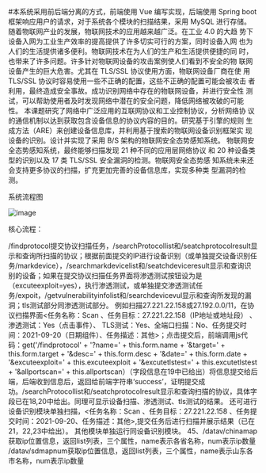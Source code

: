 #本系统采用前后端分离的方式，前端使用 Vue 编写实现，后端使用 Spring boot框架响应用户的请求，对于系统各个模块的扫描结果，采用 MySQL 进行存储。 
随着物联网产业的发展，物联网技术的应用越来越广泛。在工业 4.0 的大趋
势下设备入网为工业生产效率的提高提供了许多切实可行的方案，同时设备入网
也为人们的生活提供诸多便利。物联网技术在为人们的生产和生活提供便捷的同
时，也带来了许多问题。许多针对物联网设备的攻击案例使人们看到不安全的物
联网设备产生的巨大危害。尤其在 TLS/SSL 协议使用方面，物联网设备厂商在使
用 TLS/SSL 协议时容易使用一些不正确的配置，这些不正确的配置可能会被攻击
者利用，最终造成安全事故。成功识别网络中存在的物联网设备，并进行安全性
测试，可以帮助使用者及时发现网络中潜在的安全问题，降低网络被攻破的可能
性。
本课题研究了网络中广泛应用的互联网协议和工业控制协议，分析网络协
议的通信机制以达到获取包含设备信息的协议内容的目的。研究基于引擎的规则
生成方法（ARE）来创建设备信息库，并利用基于搜索的物联网设备识别框架实
现设备的识别。设计并实现了采用 B/S 架构的物联网安全态势感知系统。
物联网安全态势感知系统，最终能够扫描发现 21 种不同的应用层网络协议
和 20 种设备类型的识别以及 17 类 TLS/SSL 安全漏洞的检测。物联网安全态势感
知系统未来还会支持更多协议的扫描，扩充更加完善的设备信息库，实现多种类
型漏洞的检测。

系统流程图

![image](https://user-images.githubusercontent.com/61414475/200316265-b2eb1d85-656e-42a8-9307-e4ad6a4cb6f6.png)

核心流程：

/findprotocol提交协议扫描任务，/searchProtocollist和/seatchprotocolresult显示和查询所扫描的协议；根据前面提交的IP进行设备识别（或单独提交设备识别任务/markdevice），/searchmarkdevicelist和/seatchdeviceresult显示和查询识别的设备；如果在提交协议扫描任务界面将渗透测试按钮设为是（excuteexploit=yes），执行渗透测试，或单独提交渗透测试任务/expoit，/getvulnerabilityinfolist和/searchdevicevul显示和查询所发现的漏洞；tls测试部分同渗透测试部分。
例如扫描27.221.22.158或27.192.0.0/11，在协议扫描界面<任务名称：Scan 、任务目标：27.221.22.158（IP地址或地址段） 、渗透测试：Yes（点击事件）、 TLS测试：Yes、全端口扫描：No、任务提交时间：2021-09-20（日期组件）、任务描述：其他>；点击提交后，前端调用js代码：get('/findprotocol' + '?name=' + this.form.name + '&target=' + this.form.target + '&desc=' + this.form.desc + '&date=' + this.form.date + '&excuteexploit=' + this.excuteexploit + '&excutetlstest=' + this.excutetlstest + '&allportscan=' + this.allportscan）（字段信息在19中已给出）将信息提交给后端，后端收到信息后，返回给前端字符串‘success’，证明提交成功。/searchProtocollist和/seatchprotocolresult显示和查询扫描的协议，具体字段已在18,20中给出。同理可显示设备扫描、渗透测试、tls测试的结果。
还可进行设备识别模块单独扫描，<任务名称：Scan 、任务目标：27.221.22.158 、任务提交时间：2021-09-20、任务描述：其他>,提交任务后进行扫描并展示结果（已在21，22,23中给出）。
其他模块单独运行同设备识别模块。
45、/datav/chinamap 获取ip位置信息，返回list列表，三个属性，name表示各省名称，num表示ip数量
/datav/sdmapnum获取ip位置信息，返回list列表，三个属性，name表示山东各市名称，num表示ip数量
